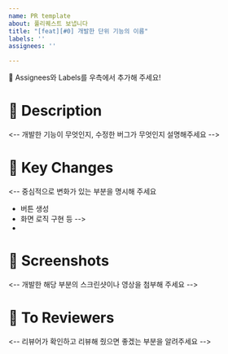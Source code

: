 ```yaml
---
name: PR template
about: 풀리퀘스트 보냅니다
title: "[feat][#0] 개발한 단위 기능의 이름"
labels: ''
assignees: ''

---
```


📣 Assignees와 Labels를 우측에서 추가해 주세요!

# 📢 Description
<-- 개발한 기능이 무엇인지, 수정한 버그가 무엇인지 설명해주세요 -->

# 🔑 Key Changes
<-- 중심적으로 변화가 있는 부분을 명시해 주세요
- 버튼 생성
- 화면 로직 구현 등 -->
- 

# 📸 Screenshots
<-- 개발한 해당 부분의 스크린샷이나 영상을 첨부해 주세요 -->

# 🙏 To Reviewers
<-- 리뷰어가 확인하고 리뷰해 줬으면 좋겠는 부분을 알려주세요 -->
